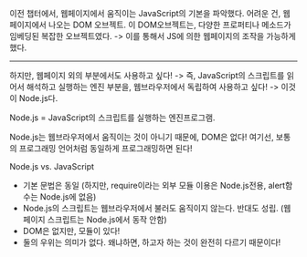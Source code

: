 이전 챕터에서, 웹페이지에서 움직이는 JavaScript의 기본을 파악했다. 
어려운 건, 웹페이지에서 나오는 DOM 오브젝트.
이 DOM오브젝트는, 다양한 프로퍼티나 메소드가 임베딩된 복잡한 오브젝트였다. 
-> 이를 통해서 JS에 의한 웹페이지의 조작을 가능하게 했다. 

---

하지만, 웹페이지 외의 부분에서도 사용하고 싶다!
-> 즉, JavaScript의 스크립트를 읽어서 해석하고 실행하는 엔진 부분을, 웹브라우저에서 독립하여 사용하고 싶다!
-> 이것이 Node.js다.

Node.js = JavaScript의 스크립트를 실행하는 엔진프로그램. 

Node.js는 웹브라우저에서 움직이는 것이 아니기 때문에, DOM은 없다! 
여기선, 보통의 프로그래밍 언어처럼 동일하게 프로그래밍하면 된다!

Node.js vs. JavaScript
* 기본 문법은 동일 (하지만, require이라는 외부 모듈 이용은 Node.js전용, alert함수는 Node.js에 없음)
* Node.js의 스크립트는 웹브라우저에서 불러도 움직이지 않는다. 반대도 성립. (웹페이지 스크립트는 Node.js에서 동작 안함)
* DOM은 없지만, 모듈이 있다! 
* 둘의 우위는 의미가 없다. 왜냐하면, 하고자 하는 것이 완전히 다르기 때문이다!


